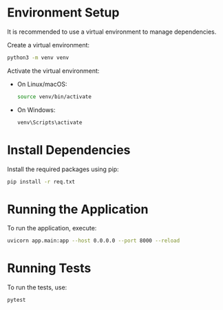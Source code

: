 # Environment Setup

It is recommended to use a virtual environment to manage dependencies.

Create a virtual environment:

```bash
python3 -m venv venv
```

Activate the virtual environment:

- On Linux/macOS:
  ```bash
  source venv/bin/activate
  ```
- On Windows:
  ```bash
  venv\Scripts\activate
  ```

# Install Dependencies

Install the required packages using pip:

```bash
pip install -r req.txt
```

# Running the Application

To run the application, execute:

```bash
uvicorn app.main:app --host 0.0.0.0 --port 8000 --reload
```


# Running Tests

To run the tests, use:

```bash
pytest 
```